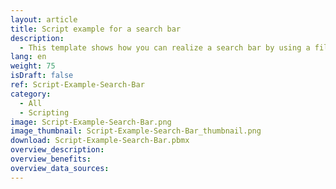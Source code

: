 ```yaml
---
layout: article
title: Script example for a search bar
description: 
  - This template shows how you can realize a search bar by using a filter script in a dataflow.
lang: en
weight: 75
isDraft: false
ref: Script-Example-Search-Bar
category:
  - All
  - Scripting
image: Script-Example-Search-Bar.png
image_thumbnail: Script-Example-Search-Bar_thumbnail.png
download: Script-Example-Search-Bar.pbmx
overview_description:
overview_benefits:
overview_data_sources:
---
```


